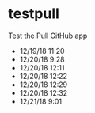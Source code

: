 # testpull

Test the Pull GitHub app

* 12/19/18 11:20
* 12/20/18 9:28
* 12/20/18 12:11
* 12/20/18 12:22
* 12/20/18 12:29
* 12/20/18 12:32
* 12/21/18 9:01
